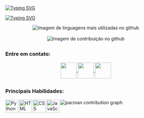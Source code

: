 [![Typing SVG](https://readme-typing-svg.demolab.com?font=Fira+Code&duration=2000&pause=1000&color=8B1D9C&center=verdadeiro&vCenter=verdadeiro&repeat=verdadeiro&random=verdadeiro&width=435&lines=Ol%C3%A1%2C+eu+sou+a+Gabriela+Schubert+%F0%9F%91%8B)](https://git.io/typing-svg)

[![Typing SVG](https://readme-typing-svg.demolab.com?font=Fira+Code&size=15&duration=2000&pause=1000&color=8B1D9C&center=verdadeiro&vCenter=verdadeiro&repeat=falso&random=verdadeiro&width=435&lines=+Bacharelanda+em+Sistemas+de+Informa%C3%A7%C3%A3o++%F0%9F%92%BB)](https://git.io/typing-svg)


<div align="center"> <img src="https://github-readme-stats.vercel.app/api/top-langs/?username=GabrielaSchubert&theme=midnight-purple&show_icons=true&hide_border=false&layout=compact" alt="Imagem de linguagens mais utilizadas no github">
</div>

<br>

<div align="center"> <img src="https://github-readme-stats.vercel.app/api?username=GabrielaSchubert&theme=midnight-purple&show_icons=true&hide_border=false&count_private=true" alt="Imagem de contribuição no github">
</div>

##

### Entre em contato:

<div align="center"> 
  <a href="https://instagram.com/gabriela_schubert">
  <img align="center" height="50" width="50" src="https://github.com/GabrielaSchubert/GabrielaSchubert/assets/130176270/a8dd6d5e-a5b9-42e9-b906-c4c44861f6e6">
  </a>
   
  <a href="mailto:gabrielaschubert172@gmail.com">
  <img align="center" height="50" width="50" src="https://github.com/GabrielaSchubert/GabrielaSchubert/assets/130176270/c3f5f355-da10-4cdc-98f3-28a2d1181aea">
  </a>
  
  <a href="https://www.linkedin.com/in/gabriela-schubert-630741271">
  <img align="center" height="50" width="50" src="https://github.com/GabrielaSchubert/GabrielaSchubert/assets/130176270/65dce5ce-0cd5-4f07-a3f6-d1a5bccb0177">
  </a> 
</div>

##

### Principais Habilidades:

<div align="left">
  <img align="left" alt="Python" height="40" width="40" src="https://github.com/GabrielaSchubert/GabrielaSchubert/assets/130176270/d778a858-16c9-4038-bb9b-7938ca0ac853">
  <img align="left" alt="HTML" height="40" width="40" src="https://github.com/GabrielaSchubert/GabrielaSchubert/assets/130176270/5c5a5fc7-a847-43e2-ad3d-af01beeed09d">
  <img align="left" alt="CSS" height="40" width="40" src="https://github.com/GabrielaSchubert/GabrielaSchubert/assets/130176270/04ccc078-fd8c-4339-94c9-949b6ff3eb57">
  <img align="left" alt="JavaScript" height="40" width="40" src="https://github.com/GabrielaSchubert/GabrielaSchubert/assets/130176270/6a970d5e-f0e9-4692-b9fb-eb8a9239d777">
</div>

<picture>
  <source media="(prefers-color-scheme: dark)" srcset="https://raw.githubusercontent.com/GabrielaSchubert/GabrielaSchubert/output/pacman-contribution-graph-dark.svg">
  <source media="(prefers-color-scheme: light)" srcset="https://raw.githubusercontent.com/GabrielaSchubert/GabrielaSchubert/output/pacman-contribution-graph.svg">
  <img alt="pacman contribution graph" src="https://raw.githubusercontent.com/GabrielaSchubert/GabrielaSchubert/output/pacman-contribution-graph.svg">
</picture>
